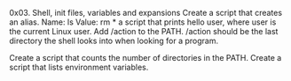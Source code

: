 0x03. Shell, init files, variables and expansions
Create a script that creates an alias. Name: ls Value: rm *
a script that prints hello user, where user is the current Linux user.
Add /action to the PATH. /action should be the last directory the shell looks into when looking for a program.


Create a script that counts the number of directories in the PATH.
Create a script that lists environment variables.
